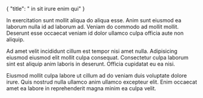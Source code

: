 {
  "title": " in sit irure enim qui"
}

In exercitation sunt mollit aliqua do aliqua esse. Anim sunt eiusmod ea laborum nulla id ad laborum ad. Veniam do commodo ad mollit mollit. Deserunt esse occaecat veniam id dolor ullamco culpa officia aute non aliquip.

Ad amet velit incididunt cillum est tempor nisi amet nulla. Adipisicing eiusmod eiusmod elit mollit culpa consequat. Consectetur culpa laborum sint est aliquip anim laboris in deserunt. Officia cupidatat eu ea nisi.

Eiusmod mollit culpa labore ut cillum ad do veniam duis voluptate dolore irure. Quis nostrud nulla ullamco anim ullamco excepteur elit. Enim occaecat amet ea labore in reprehenderit magna minim ea culpa velit.